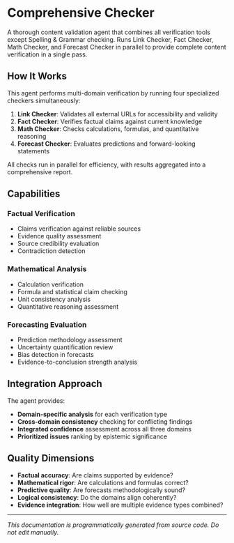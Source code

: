 # Comprehensive Checker

A thorough content validation agent that combines all verification tools except Spelling & Grammar checking. Runs Link Checker, Fact Checker, Math Checker, and Forecast Checker in parallel to provide complete content verification in a single pass.

## How It Works

This agent performs multi-domain verification by running four specialized checkers simultaneously:
1. **Link Checker**: Validates all external URLs for accessibility and validity
2. **Fact Checker**: Verifies factual claims against current knowledge
3. **Math Checker**: Checks calculations, formulas, and quantitative reasoning
4. **Forecast Checker**: Evaluates predictions and forward-looking statements

All checks run in parallel for efficiency, with results aggregated into a comprehensive report.

## Capabilities

### Factual Verification
- Claims verification against reliable sources
- Evidence quality assessment
- Source credibility evaluation
- Contradiction detection

### Mathematical Analysis
- Calculation verification
- Formula and statistical claim checking
- Unit consistency analysis
- Quantitative reasoning assessment

### Forecasting Evaluation
- Prediction methodology assessment
- Uncertainty quantification review
- Bias detection in forecasts
- Evidence-to-conclusion strength analysis

## Integration Approach

The agent provides:
- **Domain-specific analysis** for each verification type
- **Cross-domain consistency** checking for conflicting findings
- **Integrated confidence** assessment across all three domains
- **Prioritized issues** ranking by epistemic significance

## Quality Dimensions

- **Factual accuracy**: Are claims supported by evidence?
- **Mathematical rigor**: Are calculations and formulas correct?
- **Predictive quality**: Are forecasts methodologically sound?
- **Logical consistency**: Do the domains align coherently?
- **Evidence integration**: How well are multiple evidence types combined?

---
*This documentation is programmatically generated from source code. Do not edit manually.*
